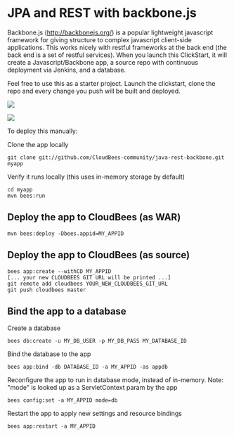 JPA and REST with backbone.js
==================


Backbone.js (http://backbonejs.org/) is a popular lightweight javascript framework for giving structure to complex javascript client-side applications. 
This works nicely with restful frameworks at the back end (the back end is a set of restful services). 
When you launch this ClickStart, it will create a Javascript/Backbone app, a source repo with continuous deployment via Jenkins, and a database.

Feel free to use this as a starter project. Launch the clickstart, clone the repo and every change you push will be built and deployed.

<a href="https://grandcentral.cloudbees.com/?CB_clickstart=https://raw.github.com/CloudBees-community/java-rest-backbone/master/clickstart.json"><img src="https://d3ko533tu1ozfq.cloudfront.net/clickstart/deployInstantly_white.png"/></a>

<img src="http://backbonejs.org/docs/images/backbone.png" />

To deploy this manually: 

Clone the app locally

    git clone git://github.com/CloudBees-community/java-rest-backbone.git myapp

Verify it runs locally (this uses in-memory storage by default)

    cd myapp
    mvn bees:run

Deploy the app to CloudBees (as WAR)
--------------------------------------

    mvn bees:deploy -Dbees.appid=MY_APPID


Deploy the app to CloudBees (as source)
--------------------------------------

    bees app:create --withCD MY_APPID
    [... your new CLOUDBEES GIT URL will be printed ...]
    git remote add cloudbees YOUR_NEW_CLOUDBEES_GIT_URL
    git push cloudbees master


Bind the app to a database
---------------------------
Create a database

    bees db:create -u MY_DB_USER -p MY_DB_PASS MY_DATABASE_ID

Bind the database to the app

    bees app:bind -db DATABASE_ID -a MY_APPID -as appdb

Reconfigure the app to run in database mode, instead of in-memory.
Note: "mode" is looked up as a ServletContext param by the app

    bees config:set -a MY_APPID mode=db

Restart the app to apply new settings and resource bindings

    bees app:restart -a MY_APPID

